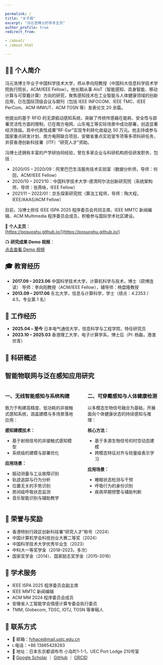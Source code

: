 ```yaml
---

permalink: /
title: "关于我"
excerpt: "冯元浩博士的学术主页"
author_profile: true
redirect_from:

- /about/
- /about.html

---
```



<span class='anchor' id='about-me'></span>

## 👨‍💼 个人简介

冯元浩博士毕业于中国科学技术大学，师从李向阳教授（中国科大信息科学技术学院执行院长，ACM/IEEE Fellow）。他长期从事 AIoT（智能感知、具身智能、移动计算与可穿戴计算）方向的研究，聚焦感知技术在工业智能与人体健康领域的创新应用，已在国际顶级会议与期刊（包括 IEEE INFOCOM、IEEE TMC、IEEE PerCom、ACM IMWUT、ACM TOSN 等）发表论文 20 余篇。

他提出的基于 RFID 的无源振动感知系统，突破了传统传感器在能耗、安全性与部署灵活性方面的限制，已在南方电网、山东电工等实际场景中成功部署，创造显著经济效益。其中代表性成果“RF-Ear”实现专利转化收益达 50 万元。他主持或参与国家重点研发计划、南方电网联合项目、安徽省重点实验室专项等多项科研任务，并获香港创新科技署（ITF）“研究人才”资助。

冯博士还拥有丰富的产学研协同经验，曾在多家企业与科研机构担任研发职务，包括：

- 2020/05 – 2020/09：阿里巴巴生活服务技术实验室（数据分析师，导师：何田，ACM/IEEE Fellow）  
- 2020/10 – 2021/10：中国科学技术大学-德清阿尔法创新研究院（系统架构师，导师：张燕咏，IEEE Fellow）  
- 2021/11 – 2022/01：京东探索研究院（算法工程师，导师：陶大程，IEEE/AAAS/ACM Fellow）

目前，冯博士担任 IEEE ISPA 2025 程序委员会共同主席、IEEE MMTC 新闻编辑、ACM Multimedia 程序委员会成员，积极参与国际学术社区建设。

📌 **个人主页**：  
[https://posuoshu.github.io/](https://posuoshu.github.io/)

📺 **研究成果 Demo 视频**：  
[点击查看 Demo 视频](https://studio.youtube.com/channel/UCpl8qpA-VCHB1MQ6mJQBqrg/videos/upload?filter=%5B%5D&sort=%7B%22columnType%22%3A%22date%22%2C%22sortOrder%22%3A%22DESCENDING%22%7D)


## 🎓 教育经历

* **2017.09 – 2023.06**  中国科学技术大学，计算机科学与技术，博士（硕博连读）
                          导师：李向阳教授（ACM/IEEE Fellow），辅导师：杨盘隆教授
* **2013.09 – 2017.06**  东北大学，信息与计算科学，学士（绩点：4.2353 / 4.5，专业第 1 名）

## 💼 工作经历

* **2025.04 – 至今**  日本电气通信大学，信息科学与工程学院，特任研究员
* **2023.10 – 2025.03**  香港理工大学，电子计算学系，博士后（PI: 杨磊，港澳优青）

<style>
  .two-column {
    display: flex;
    gap: 40px;
    align-items: flex-start;
  }
  .two-column > div {
    flex: 1;
  }
</style>

## 🔬 科研概述

<h2>智能物联网与泛在感知应用研究</h2>

<div class="two-column">

<!-- 左栏 -->
<div>
  <h3>一、无线智能感知与系统构建</h3>
  <p>致力于构建高精度、低功耗的非接触式感知系统，涵盖建模与多场景落地应用：</p>
  
  <strong>感知建模技术：</strong>
  <ul>
    <li>基于射频信号的非接触式感知模型</li>
    <li>系统级的建模与部署优化</li>
  </ul>

  <strong>应用场景：</strong>
  <ul>
    <li>振动测量与工业故障识别</li>
    <li>轨迹追踪与行为分析</li>
    <li>位置无关的手势识别</li>
    <li>房间级呼吸状态监测</li>
    <li>音乐智能识别与辅助教学</li>
  </ul>
</div>

<!-- 右栏 -->
<div>
  <h3>二、可穿戴感知与人体健康检测</h3>
  <p>以多模态生物信号融合为基础，开展面向个体健康状态的持续感知与推理：</p>

  <strong>核心方法：</strong>
  <ul>
    <li>基于多源生物信号的时空动态建模</li>
    <li>跨模态特征对齐与轻量级表示学习</li>
  </ul>

  <strong>应用场景：</strong>
  <ul>
    <li>睡眠状态检测与干预</li>
    <li>呼吸行为的身份识别</li>
    <li>疾病早期预警与辅助判断</li>
  </ul>
</div>

</div>


## 🏅 荣誉与奖励

* 香港特别行政区创新科技署“研究人才”称号（2024）
* 中国计算机学会科技创业大赛二等奖（2024）
* 中国科学技术大学优秀毕业生（2023）
* 中科大一等奖学金（2018–2023，多次）
* 国家奖学金（2014）、国家励志奖学金（2015–2016）

## 📌 学术服务

* IEEE ISPA 2025 程序委员会副主席
* IEEE MMTC 新闻编辑
* ACM MM 2024 程序委员会成员
* 安徽省人工智能学会情感计算专委会执行委员
* TMM, Globecom, TDSC, IOTJ, TOSN 等审稿人

## 📍 联系方式

* 📧 邮箱：[fyhace@mail.ustc.edu.cn](mailto:fyhace@mail.ustc.edu.cn)
* 📞 电话：+86 13865428283
* 📍 地址：日本东京都调布市 小岛町1-1-1，UEC Port Lodge 210号室
* 🔗 [Google Scholar](https://scholar.google.com/citations?hl=zh-CN&user=bENA-F0AAAAJ) ｜ [GitHub](https://github.com/posuoshu) ｜ [ORCID](https://orcid.org/)
